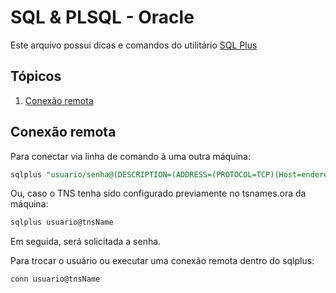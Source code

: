 
# SQL & PLSQL - Oracle

Este arquivo possui dicas e comandos do utilitário [SQL Plus](https://pt.wikipedia.org/wiki/SQL*Plus)

## Tópicos
1. [Conexão remota](#remotecon)

<h2 id="remotecon">Conexão remota</h2>

Para conectar via linha de comando à uma outra máquina:

```sql
sqlplus "usuario/senha@(DESCRIPTION=(ADDRESS=(PROTOCOL=TCP)(Host=enderecoHost)(Port=porta))(CONNECT_DATA=(SID=sidDaMaquina)))"
```

Ou, caso o TNS tenha sido configurado previamente no tsnames.ora da máquina:

```sql
sqlplus usuario@tnsName
```

Em seguida, será solicitada a senha.

Para trocar o usuário ou executar uma conexão remota dentro do sqlplus:

```sql
conn usuario@tnsName
```
